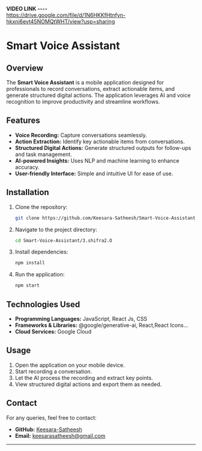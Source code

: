 **VIDEO LINK  ----**  
https://drive.google.com/file/d/1N6HKKfHtnfyn-hkxni6evt45NOMQtWHT/view?usp=sharing


# Smart Voice Assistant

## Overview
The **Smart Voice Assistant** is a mobile application designed for professionals to record conversations, extract actionable items, and generate structured digital actions. The application leverages AI and voice recognition to improve productivity and streamline workflows.

## Features
- **Voice Recording:** Capture conversations seamlessly.
- **Action Extraction:** Identify key actionable items from conversations.
- **Structured Digital Actions:** Generate structured outputs for follow-ups and task management.
- **AI-powered Insights:** Uses NLP and machine learning to enhance accuracy.
- **User-friendly Interface:** Simple and intuitive UI for ease of use.

## Installation
1. Clone the repository:
   ```sh
   git clone https://github.com/Keesara-Satheesh/Smart-Voice-Assistant.git
   ```
2. Navigate to the project directory:
   ```sh
   cd Smart-Voice-Assistant/3.shifra2.O
   ```
3. Install dependencies:
   ```sh
   npm install 
   ```
4. Run the application:
   ```sh
   npm start 
   ```

## Technologies Used
- **Programming Languages:**  JavaScript, React Js, CSS
- **Frameworks & Libraries:** @google/generative-ai, React,React Icons...
- **Cloud Services:** Google Cloud

## Usage
1. Open the application on your mobile device.
2. Start recording a conversation.
3. Let the AI process the recording and extract key points.
4. View structured digital actions and export them as needed.



## Contact
For any queries, feel free to contact:
- **GitHub:** [Keesara-Satheesh](https://github.com/Keesara-Satheesh)
- **Email:** keesarasatheesh@gmail.com

---

